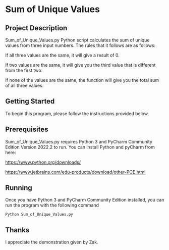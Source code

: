 # Sum of Unique Values

## Project Description
Sum_of_Unique_Values.py Python script calculates the sum of unique values from three input numbers. The rules that it follows are as follows:

If all three values are the same, it will give a result of 0.

If two values are the same, it will give you the third value that is different from the first two.

If none of the values are the same, the function will give you the total sum of all three values.

## Getting Started
To begin this program, please follow the instructions provided below.

## Prerequisites
 Sum_of_Unique_Values.py requires Python 3 and PyCharm Community Edition Version 2022.2 to run. You can install Python and pyCharm from here: 

https://www.python.org/downloads/

https://www.jetbrains.com/edu-products/download/other-PCE.html 

## Running
Once you have Python 3 and PyCharm Community Edition installed, you can run the program with the following command

```
Python Sum_of_Unique_Values.py
```

## Thanks 
I appreciate the demonstration given by Zak.
